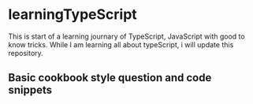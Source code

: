 # learningTypeScript
This is start of a learning journary of TypeScript, JavaScript with good to know tricks. While I am learning all about typeScript, i will update 
this repository.
## Basic cookbook style question and code snippets
